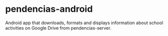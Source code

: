 # pendencias-android
Android app that downloads, formats and displays information about school activities on Google Drive from pendencias-server.
